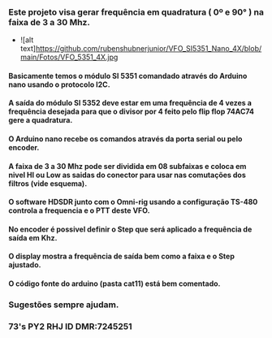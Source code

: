 ### Este projeto visa gerar frequência em quadratura ( 0º e 90° ) na faixa de 3 a 30 Mhz.
- ![alt text]https://github.com/rubenshubnerjunior/VFO_SI5351_Nano_4X/blob/main/Fotos/VFO_5351_4X.jpg
#### Basicamente temos o módulo SI 5351 comandado através do Arduino nano usando o protocolo I2C.
#### A saída do módulo SI 5352 deve estar em uma frequência de 4 vezes a frequência desejada para que o divisor por 4 feito pelo flip flop 74AC74 gere a quadratura.
#### O Arduino nano recebe os comandos através da porta serial ou pelo encoder.
#### A faixa de 3 a 30 Mhz pode ser dividida em 08 subfaixas e coloca em nivel HI ou Low as saidas do conector para usar nas comutações dos filtros (vide esquema).
#### O software HDSDR junto com o Omni-rig usando a configuração TS-480 controla a frequencia e o PTT deste VFO.
#### No encoder é possivel definir o Step que será aplicado a frequência de saída em Khz.
#### O display mostra a frequência de saída bem como a faixa e o Step ajustado.
#### O código fonte do arduino (pasta cat11) está bem comentado.
### Sugestões sempre ajudam.

### 73's  PY2 RHJ     ID DMR:7245251

